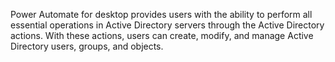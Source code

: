 Power Automate for desktop provides users with the ability to perform all essential operations in Active Directory servers through the Active Directory actions. With these actions, users can create, modify, and manage Active Directory users, groups, and objects.
